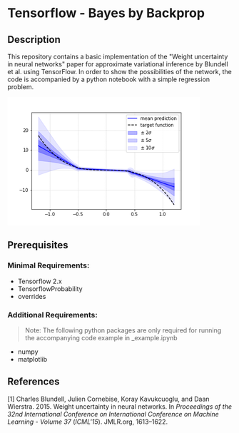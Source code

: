 # Tensorflow - Bayes by Backprop

## Description

This repository contains a basic implementation of the "Weight uncertainty in neural networks" paper for approximate variational inference by Blundell et al. using TensorFlow. In order to show the possibilities of the network, the code is accompanied by a python notebook with a simple regression problem.

![img](uncertainty.png)

## Prerequisites


### Minimal Requirements: 

 - Tensorflow 2.x
 - TensorflowProbability
 - overrides

### Additional Requirements:

> Note: The following python packages are only required for running the accompanying code example in _example.ipynb 

 - numpy
 - matplotlib 


## References

[1] Charles Blundell, Julien Cornebise, Koray Kavukcuoglu, and Daan Wierstra. 2015. Weight uncertainty in neural networks. In <i>Proceedings of the 32nd International Conference on International Conference on Machine Learning - Volume 37</i> (<i>ICML'15</i>). JMLR.org, 1613–1622.

